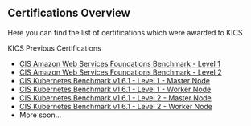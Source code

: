 ## Certifications Overview

Here you can find the list of certifications which were awarded to KICS

KICS Previous Certifications

- [CIS Amazon Web Services Foundations Benchmark - Level 1](certifications-cis.md)
- [CIS Amazon Web Services Foundations Benchmark - Level 2](certifications-cis.md)
- [CIS Kubernetes Benchmark v1.6.1 - Level 1 - Master Node](certifications-cis.md)
- [CIS Kubernetes Benchmark v1.6.1 - Level 1 - Worker Node](certifications-cis.md)
- [CIS Kubernetes Benchmark v1.6.1 - Level 2 - Master Node](certifications-cis.md)
- [CIS Kubernetes Benchmark v1.6.1 - Level 2 - Worker Node](certifications-cis.md)
- More soon...
